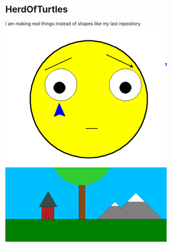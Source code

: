 # HerdOfTurtles
I am making real things instead of shapes like my last repository

![Alt Text](HerdOfTurtles.PNG)
![Alt Text](Landscape.PNG)
